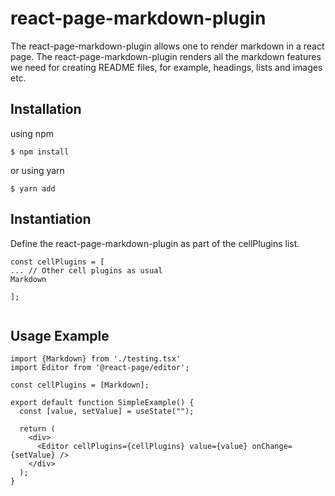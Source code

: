 # react-page-markdown-plugin
The react-page-markdown-plugin allows one to render markdown in a react page. The react-page-markdown-plugin renders all the markdown features we need for creating README files, for example, headings, lists and images etc.

## Installation

using npm
```
$ npm install
```
or using yarn

```
$ yarn add 
```

## Instantiation
Define the react-page-markdown-plugin as part of the cellPlugins list.
```
const cellPlugins = [
... // Other cell plugins as usual
Markdown

];


```



## Usage Example

```
import {Markdown} from './testing.tsx'
import Editor from '@react-page/editor';

const cellPlugins = [Markdown];

export default function SimpleExample() {
  const [value, setValue] = useState("");

  return (
    <div>
      <Editor cellPlugins={cellPlugins} value={value} onChange={setValue} />
    </div>
  );
}

```


